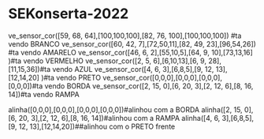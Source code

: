 # SEKonserta-2022
ve_sensor_cor([59, 68, 64],[100,100,100],[82, 76, 100],[100,100,100]) #ta vendo BRANCO
ve_sensor_cor([60, 42, 7],[72,50,11],[82, 49, 23],[96,54,26]) #ta vendo AMARELO
ve_sensor_cor([46, 6, 2],[55,10,5],[64, 9, 10],[73,13,16] )#ta vendo VERMELHO
ve_sensor_cor([2, 5, 6],[6,10,13],[6, 9, 28],[11,15,36])#ta vendo AZUL
ve_sensor_cor([4, 6, 3],[6,8,5],[9, 12, 13],[12,14,20] )#ta vendo PRETO
ve_sensor_cor([0,0,0],[0,0,0],[0,0,0],[0,0,0])#ta vendo BORDA
ve_sensor_cor([2, 15, 0],[6, 20, 3],[2, 12, 6],[8, 16, 14])#ta vendo RAMPA

alinha([0,0,0],[0,0,0],[0,0,0],[0,0,0])#alinhou com a BORDA
alinha([2, 15, 0],[6, 20, 3],[2, 12, 6],[8, 16, 14])#alinhou com a RAMPA
alinha([4, 6, 3],[6,8,5],[9, 12, 13],[12,14,20])##alinhou com o PRETO frente
